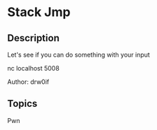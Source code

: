 # Stack Jmp

## Description

Let's see if you can do something with your input

nc localhost 5008

Author: drw0if

## Topics

Pwn
